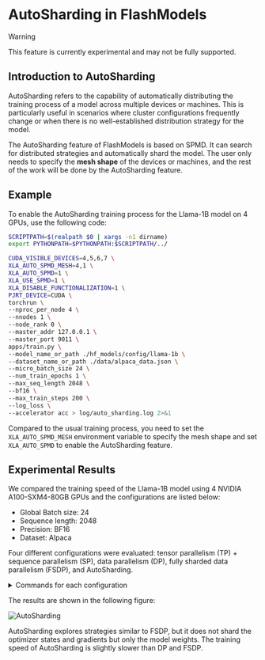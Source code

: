 # AutoSharding in FlashModels

> [!WARNING]
> This feature is currently experimental and may not be fully supported.

## Introduction to AutoSharding

AutoSharding refers to the capability of automatically distributing the training process of a model across multiple devices or machines. This is particularly useful in scenarios where cluster configurations frequently change or when there is no well-established distribution strategy for the model.

The AutoSharding feature of FlashModels is based on SPMD. It can search for distributed strategies and automatically shard the model. The user only needs to specify the **mesh shape** of the devices or machines, and the rest of the work will be done by the AutoSharding feature.

## Example

To enable the AutoSharding training process for the Llama-1B model on 4 GPUs, use the following code:

```bash
SCRIPTPATH=$(realpath $0 | xargs -n1 dirname)
export PYTHONPATH=$PYTHONPATH:$SCRIPTPATH/../

CUDA_VISIBLE_DEVICES=4,5,6,7 \
XLA_AUTO_SPMD_MESH=4,1 \
XLA_AUTO_SPMD=1 \
XLA_USE_SPMD=1 \
XLA_DISABLE_FUNCTIONALIZATION=1 \
PJRT_DEVICE=CUDA \
torchrun \
--nproc_per_node 4 \
--nnodes 1 \
--node_rank 0 \
--master_addr 127.0.0.1 \
--master_port 9011 \
apps/train.py \
--model_name_or_path ./hf_models/config/llama-1b \
--dataset_name_or_path ./data/alpaca_data.json \
--micro_batch_size 24 \
--num_train_epochs 1 \
--max_seq_length 2048 \
--bf16 \
--max_train_steps 200 \
--log_loss \
--accelerator acc > log/auto_sharding.log 2>&1
```

Compared to the usual training process, you need to set the `XLA_AUTO_SPMD_MESH` environment variable to specify the mesh shape and set `XLA_AUTO_SPMD` to enable the AutoSharding feature.

## Experimental Results

We compared the training speed of the Llama-1B model using 4 NVIDIA A100-SXM4-80GB GPUs and the configurations are listed below:

- Global Batch size: 24
- Sequence length: 2048
- Precision: BF16
- Dataset: Alpaca

Four different configurations were evaluated: tensor parallelism (TP) + sequence parallelism (SP), data parallelism (DP), fully sharded data parallelism (FSDP), and AutoSharding.

<details>
<summary>Commands for each configuration</summary>

```bash
# auto sharding
SCRIPTPATH=$(realpath $0 | xargs -n1 dirname)
export PYTHONPATH=$PYTHONPATH:$SCRIPTPATH/../

ACC_FLASH_ATTN=0  \
CUDA_VISIBLE_DEVICES=4,5,6,7 \
XLA_AUTO_SPMD_MESH=4,1 \
XLA_AUTO_SPMD=1 \
XLA_USE_SPMD=1 \
XLA_DISABLE_FUNCTIONALIZATION=1 \
PJRT_DEVICE=CUDA \
torchrun \
--nproc_per_node 4 \
--nnodes 1 \
--node_rank 0 \
--master_addr 127.0.0.1 \
--master_port 9011 \
apps/train.py \
--model_name_or_path ./hf_models/config/llama-1b \
--dataset_name_or_path ./data/alpaca_data.json \
--micro_batch_size 24 \
--num_train_epochs 1 \
--max_seq_length 2048 \
--bf16 \
--max_train_steps 200 \
--log_loss \
--accelerator acc > log/auto_sharding.log 2>&1

# fsdp
CUDA_VISIBLE_DEVICES=0,1,2,3 ./examples/run.sh --model ./hf_models/config/llama-1b --accelerator acc --mbs 6 --fsdp 4 --no_fa --max_seq_length 2048 --bf16 --log_loss --max_steps 200 --data ./data/alpaca_data.json

# tp + sp
CUDA_VISIBLE_DEVICES=0,1,2,3 ./examples/run.sh --model ./hf_models/config/llama-1b --accelerator acc --mbs 24 --tp 4 --sp --no_fa --max_seq_length 2048 --bf16 --log_loss --max_steps 200 --data ./data/alpaca_data.json

# dp
CUDA_VISIBLE_DEVICES=0,1,2,3 ./examples/run.sh --model ./hf_models/config/llama-1b --accelerator acc --mbs 6 --dp 4 --no_fa --max_seq_length 2048 --bf16 --log_loss --max_steps 200 --data ./data/alpaca_data.json
```

</details>

The results are shown in the following figure:

![AutoSharding](./resources/alpaca-result.png)

AutoSharding explores strategies similar to FSDP, but it does not shard the optimizer states and gradients but only the model weights. The training speed of AutoSharding is slightly slower than DP and FSDP.
